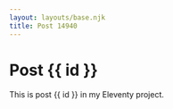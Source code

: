 ```yaml
---
layout: layouts/base.njk
title: Post 14940
---
```


# Post {{ id }}

This is post {{ id }} in my Eleventy project.
